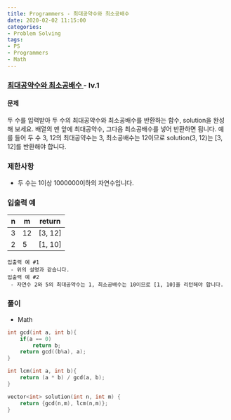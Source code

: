 ```yaml
---
title: Programmers - 최대공약수와 최소공배수
date: 2020-02-02 11:15:00
categories:
- Problem Solving
tags:
- PS
- Programmers
- Math
---
```


### [ 최대공약수와 최소공배수 ](https://programmers.co.kr/learn/courses/30/lessons/12940) - lv.1

#### 문제

두 수를 입력받아 두 수의 최대공약수와 최소공배수를 반환하는 함수, solution을 완성해 보세요. 배열의 맨 앞에 최대공약수, 그다음 최소공배수를 넣어 반환하면 됩니다. 예를 들어 두 수 3, 12의 최대공약수는 3, 최소공배수는 12이므로 solution(3, 12)는 [3, 12]를 반환해야 합니다.

### 제한사항
  - 두 수는 1이상 1000000이하의 자연수입니다.

### 입출력 예

| n | m | return |
|  -- |  -- | -- |
| 3 | 12 | [3, 12] |
| 2 | 5 | [1, 10] |

```
입출력 예 #1
 - 위의 설명과 같습니다.
입출력 예 #2
 - 자연수 2와 5의 최대공약수는 1, 최소공배수는 10이므로 [1, 10]을 리턴해야 합니다.
```

### 풀이
  - Math

```cpp
int gcd(int a, int b){
    if(a == 0)
        return b;
    return gcd((b%a), a);    
}

int lcm(int a, int b){
    return (a * b) / gcd(a, b);
}

vector<int> solution(int n, int m) {
    return {gcd(n,m), lcm(n,m)};
}
```